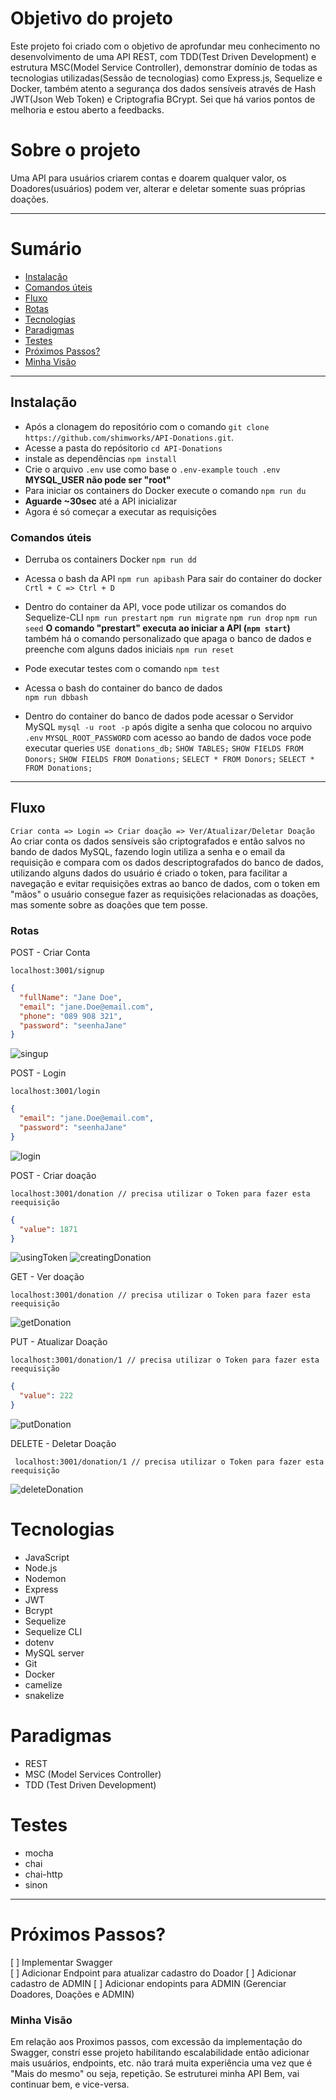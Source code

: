 # Objetivo do projeto

Este projeto foi criado com o objetivo de aprofundar meu conhecimento no desenvolvimento de uma API REST, com TDD(Test Driven Development) e estrutura MSC(Model Service Controller), demonstrar domínio de todas as tecnologias utilizadas(Sessão de tecnologias) como Express.js, Sequelize e Docker, também atento a segurança dos dados sensíveis através de Hash JWT(Json Web Token) e Criptografia BCrypt.
Sei que há varios pontos de melhoria e estou aberto a feedbacks.


# Sobre o projeto

Uma API para usuários criarem contas e doarem qualquer valor, os Doadores(usuários) podem ver, alterar e deletar somente suas próprias doações.

---
# Sumário

- [Instalação](#Instalação)
- [Comandos úteis](#comandos-úteis)
- [Fluxo](#fluxo)
- [Rotas](#rotas)
- [Tecnologias](#tecnologias)
- [Paradigmas](#Paradigmas)
- [Testes](#Testes)
- [Próximos Passos?](#próximos-passos)
- [Minha Visão](#minha-visão)
---

## Instalação

* Após a clonagem do repositório com o comando
`git clone https://github.com/shimworks/API-Donations.git`.
* Acesse a pasta do repósitorio
`cd API-Donations`
* instale as dependências
`npm install`
* Crie o arquivo `.env` use como base o `.env-example`
`touch .env`
**MYSQL_USER não pode ser "root"**
* Para iniciar os containers do Docker execute o comando `npm run du`
* **Aguarde ~30sec** até a API inicializar
* Agora é só começar a executar as requisições

### Comandos úteis

- Derruba os containers Docker 
  `npm run dd`
  
- Acessa o bash da API 
  `npm run apibash`
  Para sair do container do docker `Crtl + C => Ctrl + D`
- Dentro do container da API, voce pode utilizar os comandos do Sequelize-CLI
  `npm run prestart` `npm run migrate` `npm run drop` `npm run seed` 
  **O comando "prestart" executa ao iniciar a API (`npm start`)**
  também há o comando personalizado que apaga o banco de dados e preenche com alguns dados iniciais
  `npm run reset`
- Pode executar testes com o comando
  `npm test`
- Acessa o bash do container do banco de dados  
  `npm run dbbash`
- Dentro do container do banco de dados pode acessar o Servidor MySQL
  `mysql -u root -p` após digite a senha que colocou no arquivo `.env` `MYSQL_ROOT_PASSWORD` com acesso ao bando de dados voce pode executar queries
  `USE donations_db;`
  `SHOW TABLES;`
  `SHOW FIELDS FROM Donors;`
  `SHOW FIELDS FROM Donations;`
  `SELECT * FROM Donors;`
  `SELECT * FROM Donations;`
---
## Fluxo

`Criar conta => Login => Criar doação => Ver/Atualizar/Deletar Doação`
Ao criar conta os dados sensíveis são criptografados e então salvos no bando de dados MySQL, fazendo login utiliza a senha e o email da requisição e compara com os dados descriptografados do banco de dados, utilizando alguns dados do usuário é criado o token, para facilitar a navegação e evitar requisições extras ao banco de dados, com o token em "mãos" o usuário consegue fazer as requisições relacionadas as doações, mas somente sobre as doações que tem posse.


### Rotas

POST - Criar Conta 
```
localhost:3001/signup
```
```json
{
  "fullName": "Jane Doe",
  "email": "jane.Doe@email.com",
  "phone": "089 908 321",
  "password": "seenhaJane"
}
```
![singup](/global/Pics/01-singup.png)

POST - Login
```
localhost:3001/login
```
```json
{
  "email": "jane.Doe@email.com",
  "password": "seenhaJane"
}
```
![login](/global/Pics/02-login.png)

POST - Criar doação
```
localhost:3001/donation // precisa utilizar o Token para fazer esta reequisição
```
```json
{
  "value": 1871
}
```
![usingToken](/global/Pics/03_1-postDonation.png)
![creatingDonation](/global/Pics/03_2-postDonation.png)

GET - Ver doação
```
localhost:3001/donation // precisa utilizar o Token para fazer esta reequisição
```
![getDonation](/Global/Pics/04-getDonation.png)

PUT - Atualizar Doação
```
localhost:3001/donation/1 // precisa utilizar o Token para fazer esta reequisição
```
```json
{
  "value": 222
}
```
![putDonation](/Global/Pics/05-putDonation.png)

DELETE - Deletar Doação
```
 localhost:3001/donation/1 // precisa utilizar o Token para fazer esta reequisição
```
![deleteDonation](/Global/Pics/06-deleteDonation.png)

# Tecnologias
- JavaScript
- Node.js
- Nodemon
- Express
- JWT
- Bcrypt
- Sequelize
- Sequelize CLI
- dotenv
- MySQL server
- Git
- Docker
- camelize
- snakelize

# Paradigmas
- REST
- MSC (Model Services Controller)
- TDD (Test Driven Development)

# Testes
- mocha
- chai
- chai-http
- sinon

---

# Próximos Passos?

[ ] Implementar Swagger  
[ ] Adicionar Endpoint para atualizar cadastro do Doador
[ ] Adicionar cadastro de ADMIN 
[ ] Adicionar endopints para ADMIN (Gerenciar Doadores, Doações e ADMIN)

### Minha Visão 
Em relação aos Proximos passos, com excessão da implementação do Swagger, constrí esse projeto habilitando escalabilidade então adicionar mais usuários, endpoints, etc. não trará muita experiência uma vez que é "Mais do mesmo" ou seja, repetição. Se estruturei minha API Bem, vai continuar bem, e vice-versa.


